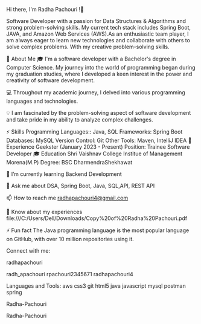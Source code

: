 Hi there, I'm Radha Pachouri !👋


Software Developer with a passion for Data Structures & Algorithms and strong problem-solving skills. My current tech stack includes Spring Boot, JAVA, and Amazon Web Services (AWS).As an enthusiastic team player, I am always eager to learn new technologies and collaborate with others to solve complex problems. With my creative problem-solving skills.

🚀 About Me
🎓 I'm a software developer with a Bachelor's degree in Computer Science. My journey into the world of programming began during my graduation studies, where I developed a keen interest in the power and creativity of software development.

💻 Throughout my academic journey, I delved into various programming languages and technologies.

💡 I am fascinated by the problem-solving aspect of software development and take pride in my ability to analyze complex challenges.

⚡️ Skills
Programming Languages:: Java, SQL
Frameworks: Spring Boot
Databases: MySQL
Version Control: Git
Other Tools: Maven, IntelliJ IDEA
💼 Experience
Geekster (January 2023 - Present)
Position: Trainee Software Developer
🎓 Education
Shri Vaishnav College Institue of Management Morena(M.P)
Degree: BSC
DharmendraShekhawat

🌱 I’m currently learning Backend Development

💬 Ask me about DSA, Spring Boot, Java, SQL,API, REST API

📫 How to reach me radhapachouri4@gmail.com

📄 Know about my experiences file:///C:/Users/Dell/Downloads/Copy%20of%20Radha%20Pachouri.pdf

⚡ Fun fact The Java programming language is the most popular language on GitHub, with over 10 million repositories using it.

Connect with me:

radhapachouri

radh_apachouri rpachouri2345671 radhapachouri4

Languages and Tools:
aws css3 git html5 java javascript mysql postman spring

Radha-Pachouri

Radha-Pachouri
